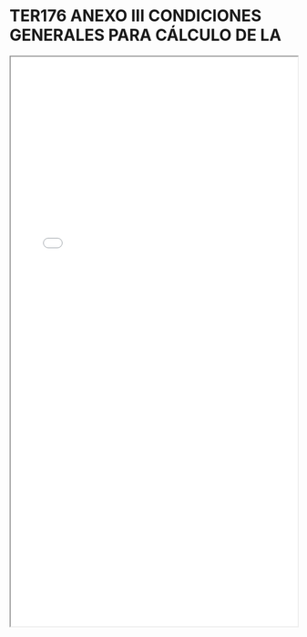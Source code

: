 # TER176 ANEXO III CONDICIONES GENERALES PARA CÁLCULO DE LA

<iframe src="../TER176 ANEXO III CONDICIONES GENERALES PARA CÁLCULO DE LA.pdf" width="100%" height="1000px"></iframe>
